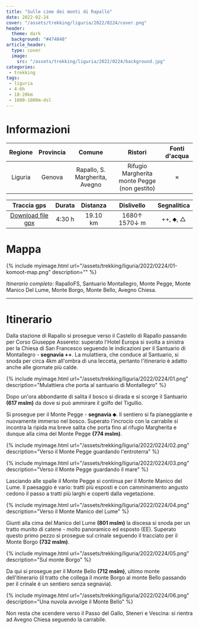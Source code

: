```yaml
---
title: "Sulle cime dei monti di Rapallo"
date: 2022-02-24
cover: "/assets/trekking/liguria/2022/0224/cover.png"
header:
  theme: dark
  background: "#474848"
article_header:
  type: cover
  image:
    src: "/assets/trekking/liguria/2022/0224/background.jpg"
categories:
 - trekking
tags:
 - liguria
 - 4-6h
 - 18-20km
 - 1600-1800m-dsl
---
```


# Informazioni

|       Regione       | Provincia |   Comune     | Ristori | Fonti d'acqua |
|:-------------------:|:---------:|:------------:|:------:|:--------:|
| Liguria             |   Genova  | Rapallo, S. Margherita, Avegno | Rifugio Margherita monte Pegge (non gestito) | ✗ |

|     Traccia gps     |  Durata |  Distanza | Dislivello  | Segnalitica |
|:-------------------:| :------:| :--------:|:----------: | :---------: |
| [Download file gpx](/assets/trekking/liguria/2022/0224/traccia-gps.gpx) |  4:30 h |  19.10 km | 1680↑ 1570↓ m | ++, ⬥, △ |


# Mappa

{% include myimage.html url="/assets/trekking/liguria/2022/0224/01-komoot-map.png" description="" %}

*Itinerario completo:* RapalloFS, Santuario Montallegro, Monte Pegge, Monte Manico Del Lume, Monte Borgo, Monte Bello, Avegno Chiesa.

---

# Itinerario

Dalla stazione di Rapallo si prosegue verso il Castello di Rapallo passando per Corso Giuseppe Assereto: superato l'Hotel Europa si svolta a sinistra per la Chiesa di San Francesco seguendo le indicazioni per il Santuario di Montallegro - **segnavia ++**. La mulattiera, che conduce al Santuario, si snoda per circa 4km all'ombra di una lecceta, pertanto l'itinerario è adatto anche alle giornate più calde.

{% include myimage.html url="/assets/trekking/liguria/2022/0224/01.png" description="Mulattiera che porta al santuario di Montallegro" %}

Dopo un'ora abbondante di salita il bosco si dirada e si scorge il Santuario **(617 mslm)** da dove si può ammirare il golfo del Tigullio.

Si prosegue per il Monte Pegge - **segnavia ⬥**. Il sentiero si fa pianeggiante e nuovamente immerso nel bosco. Superato l'incrocio con la carrabile si incontra la ripida ma breve salita che porta fino al rifugio Margherita e dunque alla cima del Monte Pegge **(774 mslm)**.

{% include myimage.html url="/assets/trekking/liguria/2022/0224/02.png" description="Verso il Monte Pegge guardando l'entroterra" %}

{% include myimage.html url="/assets/trekking/liguria/2022/0224/03.png" description="Verso il Monte Pegge guardando il mare" %}

Lasciando alle spalle il Monte Pegge si continua per il Monte Manico del Lume. Il paesaggio è vario: tratti più esposti e con camminamento angusto cedono il passo a tratti più larghi e coperti dalla vegetazione.

{% include myimage.html url="/assets/trekking/liguria/2022/0224/04.png" description="Verso il Monte Manico del Lume" %}

Giunti alla cima del Manico del Lume **(801 mslm)** la discesa si snoda per un tratto munito di catene - molto panoramico ed esposto (EE).
Superato questo primo pezzo si prosegue sul crinale seguendo il tracciato per il Monte Borgo **(732 mslm)**.

{% include myimage.html url="/assets/trekking/liguria/2022/0224/05.png" description="Sul monte Borgo" %}

Da qui si prosegue per il Monte Bello **(712 mslm)**, ultimo monte dell'itinerario (il tratto che collega il monte Borgo al monte Bello passando per il crinale è un sentiero senza segnavia).

{% include myimage.html url="/assets/trekking/liguria/2022/0224/06.png" description="Una nuvola avvolge il Monte Bello" %}

Non resta che scendere verso il Passo del Gallo, Steneri e Vescina: si rientra ad Avegno Chiesa seguendo la carrabile.
